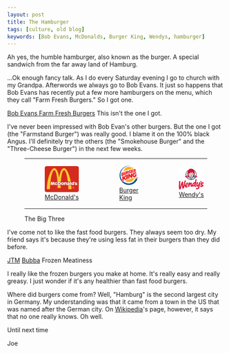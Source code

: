 ```yaml
---
layout: post
title: The Hamburger
tags: [culture, old blog]
keywords: [Bob Evans, McDonalds, Burger King, Wendys, hamburger]
---
```


Ah yes, the humble hamburger, also known as the burger. A special sandwich from the far away land of Hamburg.

...Ok enough fancy talk. As I do every Saturday evening I go to church with my Grandpa. Afterwords we always go to Bob Evans. It just so happens that Bob Evans has recently put a few more hamburgers on the menu, which they call "Farm Fresh Burgers." So I got one.


[Bob Evans Farm Fresh Burgers](http://bobevans.com/menu/Big_Farm_Burgers.aspx)
This isn't the one I got.

I've never been impressed with Bob Evan's other burgers. But the one I got (the "Farmstand Burger") was really good. I blame it on the 100% black Angus. I'll definitely try the others (the "Smokehouse Burger" and the "Three-Cheese Burger") in the next few weeks.

<figure>
  <table>
    <tr><td>
      <figure>
        <img src="/images/burgers/McDonalds.gif" alt="McDonald's" />
        <figcaption ><a href="http://www.mcdonalds.com">McDonald's</a></figcaption>
      </figure>
    </td><td>
      <figure>
        <img src="/images/burgers/BurgerKing.gif" alt="Burger King" />
        <figcaption><a href="http://www.bk.com">Burger King</a></figcaption>
      </figure>
    </td><td>
      <figure>
        <img src="/images/burgers/Wendys.gif" alt="Wendy's" />
        <figcaption><a href="http://www.wendys.com">Wendy's</a></figcaption>
      </figure>
    </td></tr>
  </table>
  <figcaption >The Big Three</figcaption>
</figure>


I've come not to like the fast food burgers. They always seem too dry. My friend says it's because they're using less fat in their burgers than they did before.

[JTM](http://www.jtmfoodgroup.com/) [Bubba](http://www.bubba-burger.com/)
Frozen Meatiness

I really like the frozen burgers you make at home. It's really easy and really greasy. I just wonder if it's any healthier than fast food burgers.

Where did burgers come from? Well, "Hamburg" is the second largest city in Germany. My understanding was that it came from a town in the US that was named after the German city. On [Wikipedia](http://en.wikipedia.org/wiki/Hamburger)'s page, however, it says that no one really knows. Oh well.

Until next time

Joe
